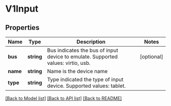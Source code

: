 # V1Input

## Properties
Name | Type | Description | Notes
------------ | ------------- | ------------- | -------------
**bus** | **string** | Bus indicates the bus of input device to emulate. Supported values: virtio, usb. | [optional] 
**name** | **string** | Name is the device name | 
**type** | **string** | Type indicated the type of input device. Supported values: tablet. | 

[[Back to Model list]](../README.md#documentation-for-models) [[Back to API list]](../README.md#documentation-for-api-endpoints) [[Back to README]](../README.md)


